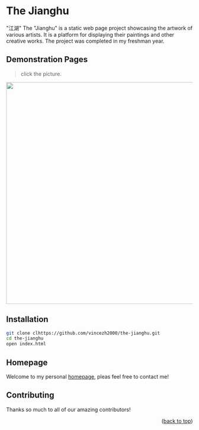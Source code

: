 # The Jianghu
"江湖" The "Jianghu" is a static web page project showcasing the artwork of various artists. It is a platform for displaying their paintings and other creative works. The project was completed in my freshman year.


## Demonstration Pages
> click the picture.
<div align="center">
   <a href="https://vincezh2000.github.io/vincezh/public_assests/eternity_demo/index.html">
   <img src="https://github.com/vincezh2000/vincezh/blob/main/public_assests/eternity_demo/demo.jpg" width="600" />
   </a>
</div>

## Installation

```bash
git clone clhttps://github.com/vincezh2000/the-jianghu.git
cd the-jianghu
open index.html
```

## Homepage

Welcome to my personal [homepage](https://vincezh2000.github.io/vincezh/), pleas feel free to contact me!

## Contributing


Thanks so much to all of our amazing contributors!


<p align="right">(<a href="#top">back to top</a>)</p>
